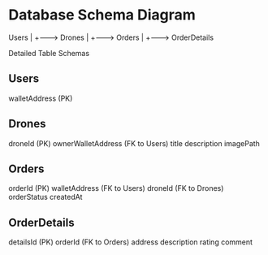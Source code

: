 

# Database Schema Diagram
Users
  |
  +---> Drones
  |
  +---> Orders
          |
          +---> OrderDetails


Detailed Table Schemas
## Users
walletAddress (PK)

## Drones
droneId (PK)
ownerWalletAddress (FK to Users)
title
description
imagePath

## Orders
orderId (PK)
walletAddress (FK to Users)
droneId (FK to Drones)
orderStatus
createdAt

## OrderDetails
detailsId (PK)
orderId (FK to Orders)
address
description
rating
comment
